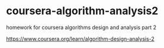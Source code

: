 # coursera-algorithm-analysis2
homework for coursera algorithms design and analysis part 2

https://www.coursera.org/learn/algorithm-design-analysis-2
